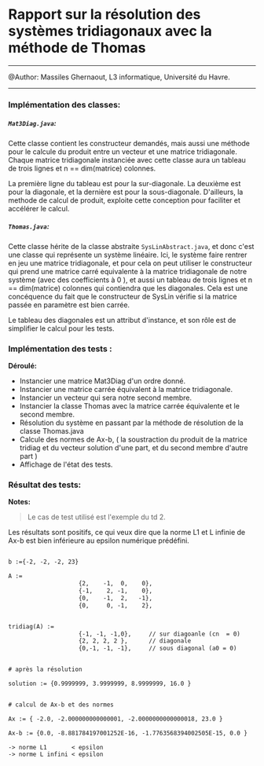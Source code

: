 # Rapport sur la résolution des systèmes tridiagonaux avec la méthode de Thomas



---

@Author: Massiles Ghernaout, L3 informatique, Université du Havre.

---

### Implémentation des classes:

##### `Mat3Diag.java`:

Cette classe contient les constructeur demandés, mais aussi une méthode pour le calcule
du produit entre un vecteur et une matrice tridiagonale. Chaque matrice tridiagonale
instanciée avec cette classe aura un tableau de trois lignes et n == dim(matrice) colonnes.

La première ligne du tableau est pour la sur-diagonale. La deuxième est pour la diagonale,
et la dernière est pour la sous-diagonale. D'ailleurs, la methode de calcul de produit,
exploite cette conception pour faciliter et accélérer le calcul.

##### `Thomas.java`:

Cette classe hérite de la classe abstraite `SysLinAbstract.java`, et donc c'est une classe
qui représente un système linéaire. Ici, le système faire rentrer en jeu une matrice tridiagonale,
et pour cela on peut utiliser le constructeur qui prend une matrice carré equivalente à la matrice
tridiagonale de notre système (avec des coefficients à 0 ), et aussi un tableau de trois lignes et
n == dim(matrice) colonnes qui contiendra que les diagonales. Cela est une concéquence du fait que
le constructeur de SysLin vérifie si la matrice passée en paramètre est bien carrée.

Le tableau des diagonales est un attribut d'instance, et son rôle est de simplifier le calcul pour
les tests.













### Implémentation des tests :


**Déroulé:**

- Instancier une matrice Mat3Diag d'un ordre donné.
- Instancier une matrice carrée équivalent à la matrice tridiagonale.
- Instancier un vecteur qui sera notre second membre.
- Instancier la classe Thomas avec la matrice carrée équivalente et le second membre.
- Résolution du système en passant par la méthode de résolution de la classe Thomas.java
- Calcule des normes de Ax-b, ( la soustraction du produit de la matrice tridiag et du vecteur
solution d'une part, et du second membre d'autre part )
- Affichage de l'état des tests.



### Résultat des tests:

**Notes:**

> Le cas de test utilisé est l'exemple du td 2.


Les résultats sont positifs, ce qui veux dire que la norme L1 et L infinie de Ax-b est
bien inférieure au epsilon numérique prédéfini.

```txt

b :={-2, -2, -2, 23}

A :=
                    {2,    -1,  0,    0},
                    {-1,    2, -1,    0},
                    {0,    -1,  2,   -1},
                    {0,     0, -1,    2},


tridiag(A) :=
                    {-1, -1, -1,0},     // sur diagoanle (cn  = 0)
                    {2, 2, 2, 2 },      // diagonale
                    {0,-1, -1, -1},     // sous diagonal (a0 = 0)


# après la résolution

solution := {0.9999999, 3.9999999, 8.9999999, 16.0 }


# calcul de Ax-b et des normes

Ax := { -2.0, -2.000000000000001, -2.0000000000000018, 23.0 }

Ax-b := {0.0, -8.881784197001252E-16, -1.7763568394002505E-15, 0.0 }

-> norme L1       < epsilon
-> norme L infini < epsilon

```




